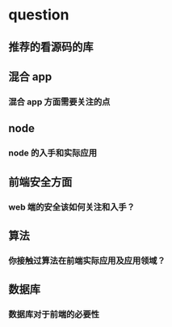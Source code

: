 # question
## 推荐的看源码的库

## 混合 app
### 混合 app 方面需要关注的点

## node
### node 的入手和实际应用

## 前端安全方面
### web 端的安全该如何关注和入手？

## 算法
### 你接触过算法在前端实际应用及应用领域？

## 数据库
### 数据库对于前端的必要性